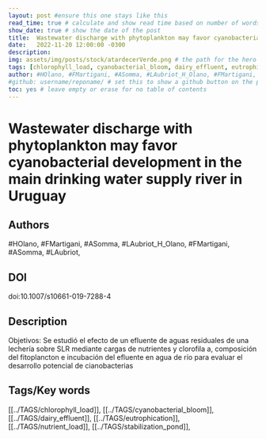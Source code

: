 ```yaml
---
layout: post #ensure this one stays like this
read_time: true # calculate and show read time based on number of words
show_date: true # show the date of the post
title:  Wastewater discharge with phytoplankton may favor cyanobacterial development in the main drinking water supply river in Uruguay
date:   2022-11-20 12:00:00 -0300
description: 
img: assets/img/posts/stock/atardecerVerde.png # the path for the hero image, from the image folder (if the image is directly on the image folder, just the filename is needed)
tags: [chlorophyll_load, cyanobacterial_bloom, dairy_effluent, eutrophication,nutrient_load, stabilization_pond]
author: #HOlano, #FMartigani, #ASomma, #LAubriot_H_Olano, #FMartigani, #ASomma, #LAubriot, 
#github: username/reponame/ # set this to show a github button on the post
toc: yes # leave empty or erase for no table of contents
---
```


# Wastewater discharge with phytoplankton may favor cyanobacterial development in the main drinking water supply river in Uruguay
## Authors
#HOlano, #FMartigani, #ASomma, #LAubriot_H_Olano, #FMartigani, #ASomma, #LAubriot, 
## DOI
 doi:10.1007/s10661-019-7288-4 
## Description
Objetivos: Se estudió el efecto de un efluente de aguas residuales de una lechería sobre SLR mediante cargas de nutrientes y clorofila a, composición del fitoplancton e incubación del efluente en agua de río para evaluar el desarrollo potencial de cianobacterias
## Tags/Key words
[[../TAGS/chlorophyll_load]], [[../TAGS/cyanobacterial_bloom]], [[../TAGS/dairy_effluent]], [[../TAGS/eutrophication]], [[../TAGS/nutrient_load]], [[../TAGS/stabilization_pond]], 
